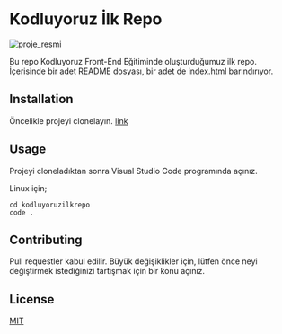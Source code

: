 # Kodluyoruz İlk Repo
![proje_resmi](kodluyoruzilkrepo\img\proje.png)

Bu repo Kodluyoruz Front-End Eğitiminde oluşturduğumuz ilk repo. İçerisinde bir adet README dosyası, bir adet de index.html barındırıyor.

## Installation
Öncelikle projeyi clonelayın. [link](https://github.com/omerfarukTR/kodluyoruzilkrepo.git)

## Usage
Projeyi cloneladıktan sonra Visual Studio Code programında açınız.

Linux için;
```
cd kodluyoruzilkrepo
code .
```
## Contributing
Pull requestler kabul edilir. Büyük değişiklikler için, lütfen önce neyi değiştirmek istediğinizi tartışmak için bir konu açınız.

## License

[MIT](https://choosealicense.com/licenses/mit/)



